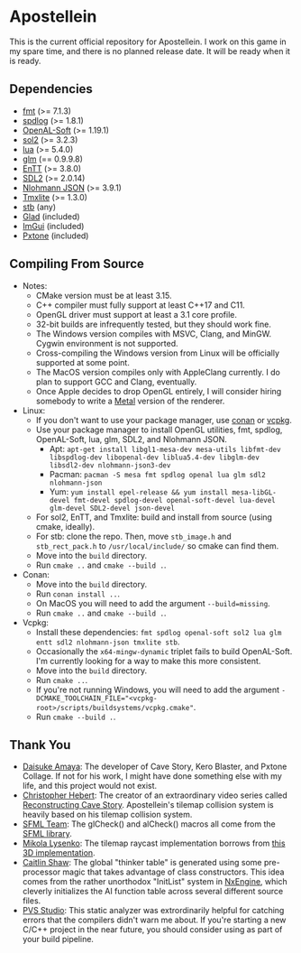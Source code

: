# Apostellein
This is the current official repository for Apostellein. I work on this game in my spare time, and there is no planned release date. It will be ready when it is ready.
## Dependencies
- [fmt](https://github.com/fmtlib/fmt) (>= 7.1.3)
- [spdlog](https://github.com/gabime/spdlog) (>= 1.8.1)
- [OpenAL-Soft](https://github.com/kcat/openal-soft) (>= 1.19.1)
- [sol2](https://github.com/ThePhD/sol2) (>= 3.2.3)
- [lua](https://www.lua.org) (>= 5.4.0)
- [glm](https://github.com/g-truc/glm) (== 0.9.9.8)
- [EnTT](https://github.com/skypjack/entt) (>= 3.8.0)
- [SDL2](https://www.libsdl.org/download-2.0.php) (>= 2.0.14)
- [Nlohmann JSON](https://github.com/nlohmann/json) (>= 3.9.1)
- [Tmxlite](https://github.com/fallahn/tmxlite) (>= 1.3.0)
- [stb](https://github.com/nothings/stb) (any)
- [Glad](https://glad.dav1d.de) (included)
- [ImGui](https://github.com/ocornut/imgui) (included)
- [Pxtone](https://pxtone.org/developer) (included)
## Compiling From Source
- Notes:
  - CMake version must be at least 3.15.
  - C++ compiler must fully support at least C++17 and C11.
  - OpenGL driver must support at least a 3.1 core profile.
  - 32-bit builds are infrequently tested, but they should work fine.
  - The Windows version compiles with MSVC, Clang, and MinGW. Cygwin environment is not supported.
  - Cross-compiling the Windows version from Linux will be officially supported at some point.
  - The MacOS version compiles only with AppleClang currently. I do plan to support GCC and Clang, eventually.
  - Once Apple decides to drop OpenGL entirely, I will consider hiring somebody to write a [Metal](https://developer.apple.com/metal/) version of the renderer.
- Linux:
  - If you don't want to use your package manager, use [conan](https://github.com/conan-io/conan) or [vcpkg](https://github.com/microsoft/vcpkg).
  - Use your package manager to install OpenGL utilities, fmt, spdlog, OpenAL-Soft, lua, glm, SDL2, and Nlohmann JSON.
    - Apt: `apt-get install libgl1-mesa-dev mesa-utils libfmt-dev libspdlog-dev libopenal-dev liblua5.4-dev libglm-dev libsdl2-dev nlohmann-json3-dev`
    - Pacman: `pacman -S mesa fmt spdlog openal lua glm sdl2 nlohmann-json`
    - Yum: `yum install epel-release && yum install mesa-libGL-devel fmt-devel spdlog-devel openal-soft-devel lua-devel glm-devel SDL2-devel json-devel`
  - For sol2, EnTT, and Tmxlite: build and install from source (using cmake, ideally).
  - For stb: clone the repo. Then, move `stb_image.h` and `stb_rect_pack.h` to `/usr/local/include/` so cmake can find them.
  - Move into the `build` directory.
  - Run `cmake ..` and `cmake --build .`.
- Conan:
  - Move into the `build` directory.
  - Run `conan install ..`.
  - On MacOS you will need to add the argument `--build=missing`.
  - Run `cmake ..` and `cmake --build .`.
- Vcpkg:
  - Install these dependencies: `fmt spdlog openal-soft sol2 lua glm entt sdl2 nlohmann-json tmxlite stb`.
  - Occasionally the `x64-mingw-dynamic` triplet fails to build OpenAL-Soft. I'm currently looking for a way to make this more consistent.
  - Move into the `build` directory.
  - Run `cmake ..`.
  - If you're not running Windows, you will need to add the argument `-DCMAKE_TOOLCHAIN_FILE="<vcpkg-root>/scripts/buildsystems/vcpkg.cmake"`.
  - Run `cmake --build .`.

## Thank You
- [Daisuke Amaya](https://en.wikipedia.org/wiki/Daisuke_Amaya):
  The developer of Cave Story, Kero Blaster, and Pxtone Collage. If not for his work, I might have done something else with my life, and this project would not exist.
- [Christopher Hebert](https://github.com/chebert):
  The creator of an extraordinary video series called [Reconstructing Cave Story](https://youtube.com/playlist?list=PL006xsVEsbKjSKBmLu1clo85yLrwjY67X). Apostellein's tilemap collision system is heavily based on his tilemap collision system.
- [SFML Team](https://github.com/sfml):
  The glCheck() and alCheck() macros all come from the [SFML library](https://github.com/sfml/sfml).
- [Mikola Lysenko](https://github.com/mikolalysenko):
  The tilemap raycast implementation borrows from [this 3D implementation](https://github.com/mikolalysenko/voxel-raycast).
- [Caitlin Shaw](http://nxengine.sourceforge.net/):
  The global "thinker table" is generated using some pre-processor magic that takes advantage of class constructors. This idea comes from the rather unorthodox "InitList" system in [NxEngine](https://github.com/nxengine/nxengine-evo/), which cleverly initializes the AI function table across several different source files.
- [PVS Studio](https://pvs-studio.com/en/pvs-studio/):
  This static analyzer was extrordinarily helpful for catching errors that the compilers didn't warn me about. If you're starting a new C/C++ project in the near future, you should consider using as part of your build pipeline.
